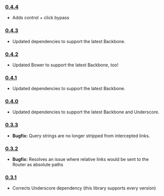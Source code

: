 ### [0.4.4](https://github.com/jmeas/backbone.intercept/releases/tag/0.4.4)

- Adds control + click bypass

### [0.4.3](https://github.com/jmeas/backbone.intercept/releases/tag/0.4.3)

- Updated dependencies to support the latest Backbone.

### [0.4.2](https://github.com/jmeas/backbone.intercept/releases/tag/0.4.2)

- Updated Bower to support the latest Backbone, too!

### [0.4.1](https://github.com/jmeas/backbone.intercept/releases/tag/0.4.1)

- Updated dependencies to support the latest Backbone.

### [0.4.0](https://github.com/jmeas/backbone.intercept/releases/tag/0.4.0)

- Updated dependencies to support the latest Backbone and Underscore.

### [0.3.3](https://github.com/jmeas/backbone.intercept/releases/tag/v0.3.3)

- **Bugfix:** Query strings are no longer stripped from intercepted links.

### [0.3.2](https://github.com/jmeas/backbone.intercept/releases/tag/v0.3.2)

- **Bugfix:** Resolves an issue where relative links would be sent to the Router as absolute paths

### [0.3.1](https://github.com/jmeas/backbone.intercept/releases/tag/v0.3.1)

- Corrects Underscore dependency (this library supports every version)
